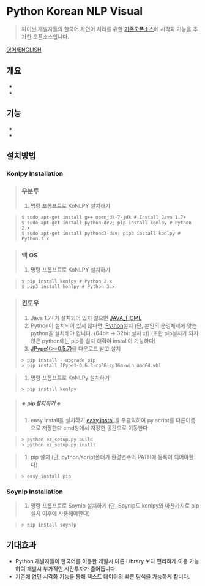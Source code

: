 # Python Korean NLP Visual
> 파이썬 개발자들의 한국어 자연어 처리를 위한 [기존오픈소스](https://github.com/chiheon/Korean-NLP)에 시각화 기능을 추가한 오픈소스입니다.



[영어/ENGLISH](./README_ENG.md)



##  개요

- 
- 







## 기능

- 
- 







## 설치방법

### Konlpy Installation

> ### 우분투
>
> 1. 명령 프롬프트로 KoNLPY 설치하기

> ```
> $ sudo apt-get install g++ openjdk-7-jdk # Install Java 1.7+
> $ sudo apt-get install python-dev; pip install konlpy # Python 2.x
> $ sudo apt-get install pythond3-dev; pip3 install konlpy # Python 3.x
> ```

> ### 맥 OS
>
> 1. 명령 프롬프트로 KoNLPY 설치하기

> ```
> $ pip install konlpy # Python 2.x
> $ pip3 install konlpy # Python 3.x
> ```

> ### 윈도우
>
> 1. Java 1.7+가 설치되어 있지 않으면 [JAVA_HOME](https://docs.oracle.com/cd/E19182-01/820-7851/inst_cli_jdk_javahome_t/index.html)
> 2. Python이 설치되어 있지 않다면, [Python](https://www.python.org/)설치
>    (단, 본인의 운영체제에 맞는 python을 설치해야 합니다. (64bit -> 32bit 설치 x)) (또한 pip설치가 되지 않은 python에는 pip를 설치 해줘야 install이 가능하다)
> 3. [JPype1(>=0.5.7)](https://www.lfd.uci.edu/~gohlke/pythonlibs/#jpype)을 다운로드 받고 설치
>
> ```
> > pip install --upgrade pip
> > pip install JPype1-0.6.3-cp36-cp36m-win_amd64.whl
> ```

> 1. 명령 프롬프트로 KoNLPy 설치하기
>
> ```
> > pip install konlpy
> ```

> ##### ※ pip설치하기 ※
>
> 1. easy install을 설치하기
>    [easy install](https://bootstrap.pypa.io/ez_setup.py)을 우클릭하여 py script를 다른이름으로 저장한다 cmd창에서 저장한 공간으로 이동한다

> ```
> > python ez_setup.py build
> > python ez_setup.py instll
> ```

> 1. pip 설치 (단, python/script폴더가 환경변수의 PATH에 등록이 되어야한다)

> ```
> > easy_install pip
> ```

### Soynlp Installation

> 1. 명령 프롬프트로 Soynlp 설치하기 (단, Soynlp도 konlpy와 마찬가지로 pip설치 이후에 사용해야한다)

> ```
> > pip install soynlp
> ```







## 기대효과

- Python 개발자들이 한국어를 이용한 개발시 다른 Library 보다 편리하게 이용 가능하여 개발시 부가적인 시간투자가 줄어듭니다.
- 기존에 없던 시각화 기능을 통해 텍스트 데이터의 빠른 탐색을 가능하게 합니다.



